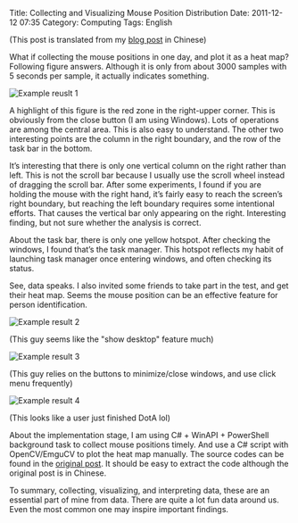 Title: Collecting and Visualizing Mouse Position Distribution
Date: 2011-12-12 07:35
Category: Computing
Tags: English

(This post is translated from my [blog post](http://www.cnblogs.com/grapeot/archive/2010/03/01/1675335.html) in Chinese)

What if collecting the mouse positions in one day, and plot it as a heat map? 
Following figure answers. 
Although it is only from about 3000 samples with 5 seconds per sample, it actually indicates something.

![Example reuslt 1](http://pic002.cnblogs.com/img/grapeot/201003/2010030101051237.jpg)

A highlight of this figure is the red zone in the right-upper corner.
This is obviously from the close button (I am using Windows).
Lots of operations are among the central area.
This is also easy to understand.
The other two interesting points are the column in the right boundary, and the row of the task bar in the bottom.

It’s interesting that there is only one vertical column on the right rather than left.
This is not the scroll bar because I usually use the scroll wheel instead of dragging the scroll bar.
After some experiments, I found if you are holding the mouse with the right hand, it’s fairly easy to reach the screen’s right boundary, but reaching the left boundary requires some intentional efforts.
That causes the vertical bar only appearing on the right.
Interesting finding, but not sure whether the analysis is correct.

About the task bar, there is only one yellow hotspot.
After checking the windows, I found that’s the task manager.
This hotspot reflects my habit of launching task manager once entering windows, and often checking its status.

See, data speaks.
I also invited some friends to take part in the test, and get their heat map. Seems the mouse position can be an effective feature for person identification.

![Example result 2](http://pic002.cnblogs.com/img/grapeot/201003/2010030122040267.jpg)
 
(This guy seems like the "show desktop" feature much)
  
![Example result 3](http://pic002.cnblogs.com/img/grapeot/201003/2010030122023947.jpg)

(This guy relies on the buttons to minimize/close windows, and use click menu frequently)

![Example result 4](http://pic002.cnblogs.com/img/grapeot/201003/2010030122025659.jpg)
   
(This looks like a user just finished DotA lol)

About the implementation stage, I am using C# + WinAPI + PowerShell background task to collect mouse positions timely.
And use a C# script with OpenCV/EmguCV to plot the heat map manually.
The source codes can be found in the [original post](http://www.cnblogs.com/grapeot/archive/2010/03/01/1675335.html).
It should be easy to extract the code although the original post is in Chinese.

To summary, collecting, visualizing, and interpreting data, these are an essential part of mine from data.
There are quite a lot fun data around us.
Even the most common one may inspire important findings.
